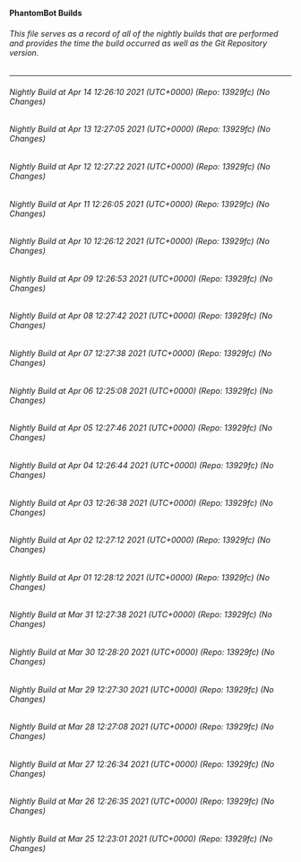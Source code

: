 **PhantomBot Builds**

###### This file serves as a record of all of the nightly builds that are performed and provides the time the build occurred as well as the Git Repository version.
-------------------------------------------------------------------------------------------------------------
###### Nightly Build at Apr 14 12:26:10 2021 (UTC+0000) (Repo: 13929fc) (No Changes)
###### Nightly Build at Apr 13 12:27:05 2021 (UTC+0000) (Repo: 13929fc) (No Changes)
###### Nightly Build at Apr 12 12:27:22 2021 (UTC+0000) (Repo: 13929fc) (No Changes)
###### Nightly Build at Apr 11 12:26:05 2021 (UTC+0000) (Repo: 13929fc) (No Changes)
###### Nightly Build at Apr 10 12:26:12 2021 (UTC+0000) (Repo: 13929fc) (No Changes)
###### Nightly Build at Apr 09 12:26:53 2021 (UTC+0000) (Repo: 13929fc) (No Changes)
###### Nightly Build at Apr 08 12:27:42 2021 (UTC+0000) (Repo: 13929fc) (No Changes)
###### Nightly Build at Apr 07 12:27:38 2021 (UTC+0000) (Repo: 13929fc) (No Changes)
###### Nightly Build at Apr 06 12:25:08 2021 (UTC+0000) (Repo: 13929fc) (No Changes)
###### Nightly Build at Apr 05 12:27:46 2021 (UTC+0000) (Repo: 13929fc) (No Changes)
###### Nightly Build at Apr 04 12:26:44 2021 (UTC+0000) (Repo: 13929fc) (No Changes)
###### Nightly Build at Apr 03 12:26:38 2021 (UTC+0000) (Repo: 13929fc) (No Changes)
###### Nightly Build at Apr 02 12:27:12 2021 (UTC+0000) (Repo: 13929fc) (No Changes)
###### Nightly Build at Apr 01 12:28:12 2021 (UTC+0000) (Repo: 13929fc) (No Changes)
###### Nightly Build at Mar 31 12:27:38 2021 (UTC+0000) (Repo: 13929fc) (No Changes)
###### Nightly Build at Mar 30 12:28:20 2021 (UTC+0000) (Repo: 13929fc) (No Changes)
###### Nightly Build at Mar 29 12:27:30 2021 (UTC+0000) (Repo: 13929fc) (No Changes)
###### Nightly Build at Mar 28 12:27:08 2021 (UTC+0000) (Repo: 13929fc) (No Changes)
###### Nightly Build at Mar 27 12:26:34 2021 (UTC+0000) (Repo: 13929fc) (No Changes)
###### Nightly Build at Mar 26 12:26:35 2021 (UTC+0000) (Repo: 13929fc) (No Changes)
###### Nightly Build at Mar 25 12:23:01 2021 (UTC+0000) (Repo: 13929fc) (No Changes)

